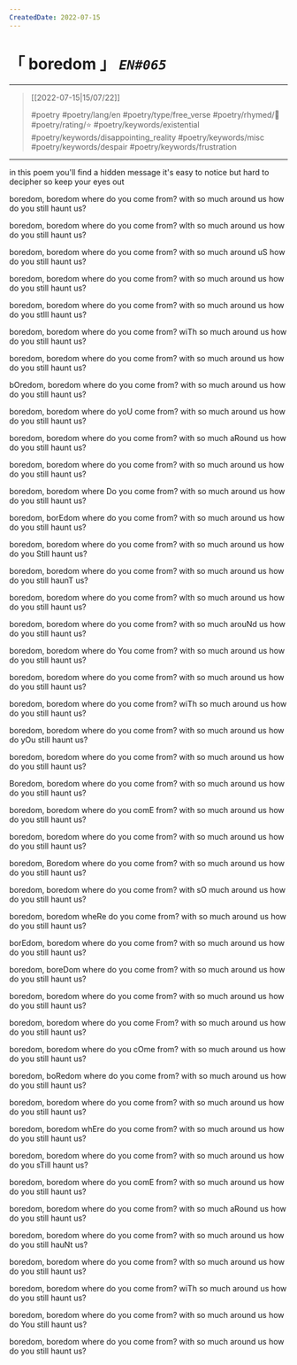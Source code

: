 ```yaml
---
CreatedDate: 2022-07-15
---
```

# &#12300; boredom &#12301; *`EN#065`*

---

> [[2022-07-15|15/07/22]]
> 
> #poetry 
> #poetry/lang/en 
> #poetry/type/free_verse 
> #poetry/rhymed/🔴 
> #poetry/rating/⭐ 
> #poetry/keywords/existential #poetry/keywords/disappointing_reality #poetry/keywords/misc #poetry/keywords/despair #poetry/keywords/frustration 

---

in this poem you'll find a hidden message
it's easy to notice but hard to decipher so keep your eyes out

boredom, boredom
where do you come from?
with so much around us
how do you still haunt us?

boredom, boredom
where do you come from?
wIth so much around us
how do you still haunt us?

boredom, boredom
where do you come from?
with so much around uS
how do you still haunt us?

boredom, boredom
where do you come from?
with so much around us
how do you still haunt us?

boredom, boredom
where do you come from?
with so much around us
how do you stIll haunt us?

boredom, boredom
where do you come from?
wiTh so much around us
how do you still haunt us?

boredom, boredom
where do you come from?
with so much around us
how do you still haunt us?

bOredom, boredom
where do you come from?
with so much around us
how do you still haunt us?

boredom, boredom
where do yoU come from?
with so much around us
how do you still haunt us?

boredom, boredom
where do you come from?
with so much aRound us
how do you still haunt us?

boredom, boredom
where do you come from?
with so much around us
how do you still haunt us?

boredom, boredom
where Do you come from?
with so much around us
how do you still haunt us?

boredom, borEdom
where do you come from?
with so much around us
how do you still haunt us?

boredom, boredom
where do you come from?
with so much around us
how do you Still haunt us?

boredom, boredom
where do you come from?
with so much around us
how do you still haunT us?

boredom, boredom
where do you come from?
wIth so much around us
how do you still haunt us?

boredom, boredom
where do you come from?
with so much arouNd us
how do you still haunt us?

boredom, boredom
where do You come from?
with so much around us
how do you still haunt us?

boredom, boredom
where do you come from?
with so much around us
how do you still haunt us?

boredom, boredom
where do you come from?
wiTh so much around us
how do you still haunt us?

boredom, boredom
where do you come from?
with so much around us
how do yOu still haunt us?

boredom, boredom
where do you come from?
with so much around us
how do you still haunt us?

Boredom, boredom
where do you come from?
with so much around us
how do you still haunt us?

boredom, boredom
where do you comE from?
with so much around us
how do you still haunt us?

boredom, boredom
where do you come from?
with so much around us
how do you still haunt us?

boredom, Boredom
where do you come from?
with so much around us
how do you still haunt us?

boredom, boredom
where do you come from?
with sO much around us
how do you still haunt us?

boredom, boredom
wheRe do you come from?
with so much around us
how do you still haunt us?

borEdom, boredom
where do you come from?
with so much around us
how do you still haunt us?

boredom, boreDom
where do you come from?
with so much around us
how do you still haunt us?

boredom, boredom
where do you come from?
with so much around us
how do you still haunt us?

boredom, boredom
where do you come From?
with so much around us
how do you still haunt us?

boredom, boredom
where do you cOme from?
with so much around us
how do you still haunt us?

boredom, boRedom
where do you come from?
with so much around us
how do you still haunt us?

boredom, boredom
where do you come from?
with so much around us
how do you still haunt us?

boredom, boredom
whEre do you come from?
with so much around us
how do you still haunt us?

boredom, boredom
where do you come from?
with so much around us
how do you sTill haunt us?

boredom, boredom
where do you comE from?
with so much around us
how do you still haunt us?

boredom, boredom
where do you come from?
with so much aRound us
how do you still haunt us?

boredom, boredom
where do you come from?
with so much around us
how do you still hauNt us?

boredom, boredom
where do you come from?
wIth so much around us
how do you still haunt us?

boredom, boredom
where do you come from?
wiTh so much around us
how do you still haunt us?

boredom, boredom
where do you come from?
with so much around us
how do You still haunt us?

boredom, boredom
where do you come from?
with so much around us
how do you still haunt us?